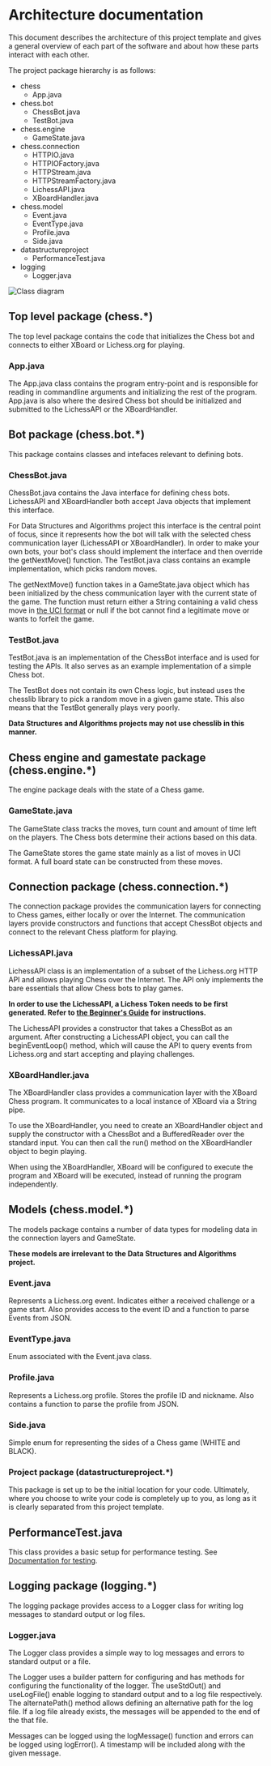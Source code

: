 # Architecture documentation

This document describes the architecture of this project template and gives a general overview of
each part of the software and about how these parts interact with each other.

The project package hierarchy is as follows:

- chess
    - App.java
- chess.bot
    - ChessBot.java
    - TestBot.java
- chess.engine
    - GameState.java
- chess.connection
    - HTTPIO.java
    - HTTPIOFactory.java
    - HTTPStream.java
    - HTTPStreamFactory.java
    - LichessAPI.java
    - XBoardHandler.java
- chess.model
    - Event.java
    - EventType.java
    - Profile.java 
    - Side.java
- datastructureproject
    - PerformanceTest.java
- logging
    - Logger.java 

![Class diagram](https://raw.githubusercontent.com/TiraLabra/chess/architecture-docs/documentation/pics/Architecture.png)

## Top level package (chess.*)

The top level package contains the code that initializes the Chess bot and connects to
either XBoard or Lichess.org for playing.

### App.java

The App.java class contains the program entry-point and is responsible for reading in
commandline arguments and initializing the rest of the program. App.java is also
where the desired Chess bot should be initialized and submitted to the LichessAPI
or the XBoardHandler.

## Bot package (chess.bot.*)

This package contains classes and intefaces relevant to defining bots.

### ChessBot.java

ChessBot.java contains the Java interface for defining chess bots. LichessAPI and XBoardHandler
both accept Java objects that implement this interface.

For Data Structures and Algorithms project this interface is the central point of focus, since
it represents how the bot will talk with the selected chess communication layer (LichessAPI or XBoardHandler).
In order to make your own bots, your bot's class should implement the interface and then override the 
getNextMove() function. The TestBot.java class contains an example implementation, which picks random moves.

The getNextMove() function takes in a GameState.java object which has been initialized by the chess
communication layer with the current state of the game. The function must return either a String containing a valid
chess move in [the UCI format](https://en.wikipedia.org/wiki/Universal_Chess_Interface) or null if
the bot cannot find a legitimate move or wants to forfeit the game.

### TestBot.java

TestBot.java is an implementation of the ChessBot interface and is used for testing the APIs.
It also serves as an example implementation of a simple Chess bot.

The TestBot does not contain its own Chess logic, but instead uses the chesslib library to
pick a random move in a given game state. This also means that the TestBot generally plays
very poorly.

**Data Structures and Algorithms projects may not use chesslib in this manner.**

## Chess engine and gamestate package (chess.engine.*)

The engine package deals with the state of a Chess game.

### GameState.java

The GameState class tracks the moves, turn count and amount of time left on the players.
The Chess bots determine their actions based on this data.

The GameState stores the game state mainly as a list of moves in UCI format. A full board state
can be constructed from these moves.

## Connection package (chess.connection.*)

The connection package provides the communication layers for connecting to Chess games, either locally
or over the Internet. The communication layers provide constructors and functions that accept ChessBot
objects and connect to the relevant Chess platform for playing.

### LichessAPI.java

LichessAPI class is an implementation of a subset of the Lichess.org HTTP API and allows playing Chess over
the Internet. The API only implements the bare essentials that allow Chess bots to play games.

**In order to use the LichessAPI, a Lichess Token needs to be first generated. Refer to [the Beginner's Guide](https://github.com/TiraLabra/chess/blob/architecture-docs/documentation/Beginners_guide.md)
for instructions.**

The LichessAPI provides a constructor that takes a ChessBot as an argument. After constructing a LichessAPI
object, you can call the beginEventLoop() method, which will cause the API to query events from Lichess.org
and start accepting and playing challenges.

### XBoardHandler.java

The XBoardHandler class provides a communication layer with the XBoard Chess program. It communicates to
a local instance of XBoard via a String pipe.

To use the XBoardHandler, you need to create an XBoardHandler object and supply the constructor with a
ChessBot and a BufferedReader over the standard input. You can then call the run() method on the
XBoardHandler object to begin playing.

When using the XBoardHandler, XBoard will be configured to execute the program and XBoard will be
executed, instead of running the program independently.

## Models (chess.model.*)

The models package contains a number of data types for modeling data in the connection layers and GameState.

**These models are irrelevant to the Data Structures and Algorithms project.**

### Event.java

Represents a Lichess.org event. Indicates either a received challenge or a game start.
Also provides access to the event ID and a function to parse Events from JSON.

### EventType.java

Enum associated with the Event.java class.

### Profile.java

Represents a Lichess.org profile. Stores the profile ID and nickname.
Also contains a function to parse the profile from JSON.

### Side.java

Simple enum for representing the sides of a Chess game (WHITE and BLACK).

### Project package (datastructureproject.*)

This package is set up to be the initial location for your code. Ultimately, where you choose to write your code is completely up to you, as long as it is clearly separated from this project template. 

## PerformanceTest.java

This class provides a basic setup for performance testing. See [Documentation for testing](https://github.com/TiraLabra/chess/blob/master/documentation/testing.md).

## Logging package (logging.*)

The logging package provides access to a Logger class for writing log messages to standard output or log files.
### Logger.java

The Logger class provides a simple way to log messages and errors to standard output or a file.

The Logger uses a builder pattern for configuring and has methods for configuring the functionality of the logger. The useStdOut() and useLogFile() enable logging to standard output and to a log file respectively. The alternatePath() method allows defining an alternative path for the log file. If a log file already exists, the messages will be appended to the end of the that file.

Messages can be logged using the logMessage() function and errors can be logged using logError().
A timestamp will be included along with the given message.
